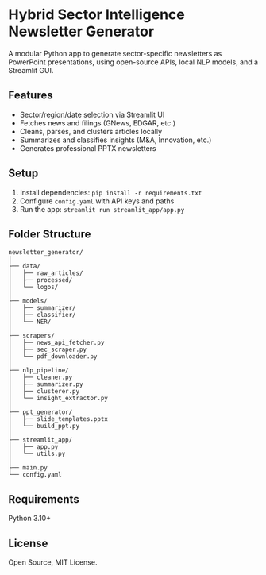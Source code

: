 # Hybrid Sector Intelligence Newsletter Generator

A modular Python app to generate sector-specific newsletters as PowerPoint presentations, using open-source APIs, local NLP models, and a Streamlit GUI.

## Features
- Sector/region/date selection via Streamlit UI
- Fetches news and filings (GNews, EDGAR, etc.)
- Cleans, parses, and clusters articles locally
- Summarizes and classifies insights (M&A, Innovation, etc.)
- Generates professional PPTX newsletters

## Setup
1. Install dependencies: `pip install -r requirements.txt`
2. Configure `config.yaml` with API keys and paths
3. Run the app: `streamlit run streamlit_app/app.py`

## Folder Structure
```
newsletter_generator/
│
├── data/
│   ├── raw_articles/
│   ├── processed/
│   └── logos/
│
├── models/
│   ├── summarizer/
│   ├── classifier/
│   └── NER/
│
├── scrapers/
│   ├── news_api_fetcher.py
│   ├── sec_scraper.py
│   └── pdf_downloader.py
│
├── nlp_pipeline/
│   ├── cleaner.py
│   ├── summarizer.py
│   ├── clusterer.py
│   └── insight_extractor.py
│
├── ppt_generator/
│   ├── slide_templates.pptx
│   └── build_ppt.py
│
├── streamlit_app/
│   ├── app.py
│   └── utils.py
│
├── main.py
└── config.yaml
```

## Requirements
Python 3.10+

## License
Open Source, MIT License.
